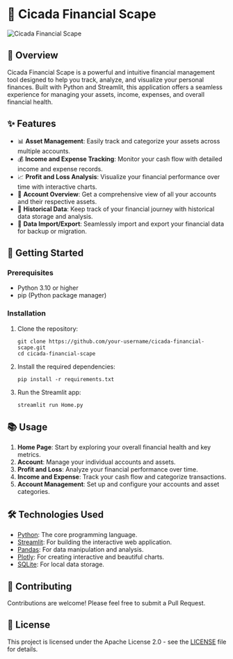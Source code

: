 # 🦋 Cicada Financial Scape

![Cicada Financial Scape](https://your-image-url-here.com/cicada-logo.png)

## 🌟 Overview

Cicada Financial Scape is a powerful and intuitive financial management tool designed to help you track, analyze, and visualize your personal finances. Built with Python and Streamlit, this application offers a seamless experience for managing your assets, income, expenses, and overall financial health.

## ✨ Features

- 📊 **Asset Management**: Easily track and categorize your assets across multiple accounts.
- 💰 **Income and Expense Tracking**: Monitor your cash flow with detailed income and expense records.
- 📈 **Profit and Loss Analysis**: Visualize your financial performance over time with interactive charts.
- 🏦 **Account Overview**: Get a comprehensive view of all your accounts and their respective assets.
- 📅 **Historical Data**: Keep track of your financial journey with historical data storage and analysis.
- 🔄 **Data Import/Export**: Seamlessly import and export your financial data for backup or migration.

## 🚀 Getting Started

### Prerequisites

- Python 3.10 or higher
- pip (Python package manager)

### Installation

1. Clone the repository:
   ```
   git clone https://github.com/your-username/cicada-financial-scape.git
   cd cicada-financial-scape
   ```

2. Install the required dependencies:
   ```
   pip install -r requirements.txt
   ```

3. Run the Streamlit app:
   ```
   streamlit run Home.py
   ```

## 📚 Usage

1. **Home Page**: Start by exploring your overall financial health and key metrics.
2. **Account**: Manage your individual accounts and assets.
3. **Profit and Loss**: Analyze your financial performance over time.
4. **Income and Expense**: Track your cash flow and categorize transactions.
5. **Account Management**: Set up and configure your accounts and asset categories.

## 🛠️ Technologies Used

- [Python](https://www.python.org/): The core programming language.
- [Streamlit](https://streamlit.io/): For building the interactive web application.
- [Pandas](https://pandas.pydata.org/): For data manipulation and analysis.
- [Plotly](https://plotly.com/): For creating interactive and beautiful charts.
- [SQLite](https://www.sqlite.org/): For local data storage.

## 🤝 Contributing

Contributions are welcome! Please feel free to submit a Pull Request.

## 📄 License

This project is licensed under the Apache License 2.0 - see the [LICENSE](LICENSE) file for details.
